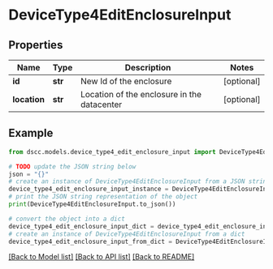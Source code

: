 # DeviceType4EditEnclosureInput


## Properties

Name | Type | Description | Notes
------------ | ------------- | ------------- | -------------
**id** | **str** | New Id of the enclosure | [optional] 
**location** | **str** | Location of the enclosure in the datacenter | [optional] 

## Example

```python
from dscc.models.device_type4_edit_enclosure_input import DeviceType4EditEnclosureInput

# TODO update the JSON string below
json = "{}"
# create an instance of DeviceType4EditEnclosureInput from a JSON string
device_type4_edit_enclosure_input_instance = DeviceType4EditEnclosureInput.from_json(json)
# print the JSON string representation of the object
print(DeviceType4EditEnclosureInput.to_json())

# convert the object into a dict
device_type4_edit_enclosure_input_dict = device_type4_edit_enclosure_input_instance.to_dict()
# create an instance of DeviceType4EditEnclosureInput from a dict
device_type4_edit_enclosure_input_from_dict = DeviceType4EditEnclosureInput.from_dict(device_type4_edit_enclosure_input_dict)
```
[[Back to Model list]](../README.md#documentation-for-models) [[Back to API list]](../README.md#documentation-for-api-endpoints) [[Back to README]](../README.md)


